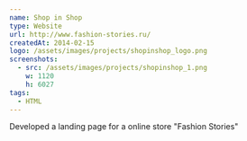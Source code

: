 ```yaml
---
name: Shop in Shop
type: Website
url: http://www.fashion-stories.ru/
createdAt: 2014-02-15
logo: /assets/images/projects/shopinshop_logo.png
screenshots: 
  - src: /assets/images/projects/shopinshop_1.png
    w: 1120
    h: 6027
tags:
  - HTML
---
```


Developed a landing page for a online store "Fashion Stories"
